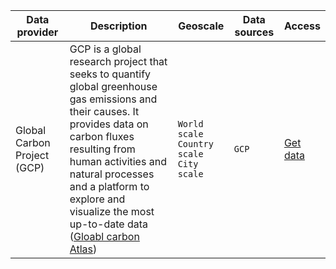 
Data provider | Description | Geoscale | Data sources | Access |
---|---------|---|---| ---| 
Global Carbon Project (GCP) | GCP is a global research project that seeks to quantify global greenhouse gas emissions and their causes. It provides data on carbon fluxes resulting from human activities and natural processes and a platform to explore and visualize the most up-to-date data ([Gloabl carbon Atlas](http://www.globalcarbonatlas.org/en/content/welcome-carbon-atlas)) | `World scale`<br />`Country scale`<br /> `City scale`| `GCP` |[Get data](https://www.globalcarbonproject.org/carbonbudget/20/data.htm) |